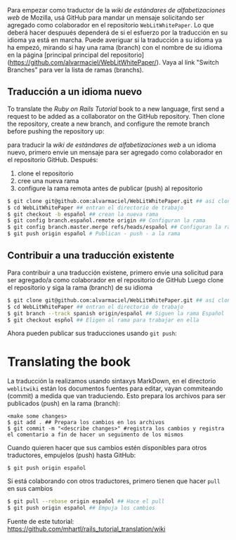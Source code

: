 Para empezar como traductor de la *wiki de estándares de alfabetizaciones web* de Mozilla, usá GitHub para mandar un mensaje solicitando ser agregado como colaborador en el repositorio `WebLitWhitePaper`. Lo que deberá hacer despuués dependerá de si el esfuerzo por la traducción en su idioma ya está en marcha. Puede averiguar si la traducción a su idioma ya ha empezó, mirando si hay una rama (branch) con el nombre de su idioma en la página [principal principal del repositorio] (https://github.com/alvarmaciel/WebLitWhitePaper/). Vaya al link "Switch Branches" para ver la lista de ramas (branchs).

## Traducción a un idioma nuevo

To translate the *Ruby on Rails Tutorial* book to a new language, first send a request to be added as a collaborator on the GitHub repository. Then clone the repository, create a new branch, and configure the remote branch before pushing the repository up:

para traducir la *wiki de estándares de alfabetizaciones web* a un idioma nuevo, primero envie un mensaje para ser agregado como colaborador en el repositorio GitHub. Después:
1. clone el repositorio
2. cree una nueva rama
3. configure la rama remota antes de publicar (push) al repositorio

```sh
$ git clone git@github.com:alvarmaciel/WebLitWhitePaper.git ## así clonan
$ cd WebLitWhitePaper ## entran el directorio de trabajo
$ git checkout -b español ## crean la nueva rama
$ git config branch.español.remote origin ## Configuran la rama
$ git config branch.master.merge refs/heads/español ## Configuran la rama
$ git push origin español # Publican - push - a la rama
```

## Contribuir a una traducción existente

Para contribuir a una traducción existene, primero envie una solicitud para ser agregado/a como colaborador en el repositorio de GitHub
Luego clone el repositorio y siga la rama (branch) de su idioma

```sh
$ git clone git@github.com:alvarmaciel/WebLitWhitePaper.git ## así clonan
$ cd WebLitWhitePaper ## entran el directorio de trabajo
$ git branch --track spanish origin/español ## Siguen la rama Español
$ git checkout espñol ## Eligen al rama para trabajar en ella
```

Ahora pueden publicar sus traducciones usando `git push`:


# Translating the book

La traducción la realizamos usando sintaxys MarkDown, en el directorio `weblitwiki` están los documentos fuentes para editar, vayan commiteando (commit) a medida que van traduciendo. Esto prepara los archivos para ser publicados (push) en la rama (branch):

    <make some changes>
    $ git add . ## Prepara los cambios en los archivos
    $ git commit -m "<describe changes>" #registra los cambios y registra el comentario a fin de hacer un seguimento de los mismos

Cuando quieren hacer que sus cambios estén disponibles para otros traductores, empujelos (push) hasta GitHub:


    $ git push origin español

Si está colaborando con otros traductores, primero tienen que hacer `pull` en sus cambios


```sh
$ git pull --rebase origin español ## Hace el pull
$ git push origin español ## Empuja los cambios
```


Fuente de este tutorial: https://github.com/mhartl/rails_tutorial_translation/wiki
